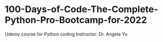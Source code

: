# 100-Days-of-Code-The-Complete-Python-Pro-Bootcamp-for-2022
Udemy course for Python coding
Instructor: Dr. Angela Yu

